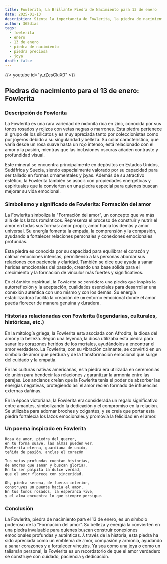 ```yaml
---
title: Fowlerita, La Brillante Piedra de Nacimiento para 13 de enero
date: 2025-01-13
description: Sienta la importancia de Fowlerita, la piedra de nacimiento de 13 de enero que simboliza Formación del amor. Deje que su belleza y significado iluminen su día.
author: 365días
tags:
  - fowlerita
  - enero
  - 13 de enero
  - piedra de nacimiento
  - piedra preciosa
  - joya
draft: false
---
```


{{< youtube id="y_rZesCkiX0" >}}

## Piedras de nacimiento para el 13 de enero: Fowlerita

### Descripción de Fowlerita

La Fowlerita es una rara variedad de rodonita rica en zinc, conocida por sus tonos rosados y rojizos con vetas negras o marrones. Esta piedra pertenece al grupo de los silicatos y es muy apreciada tanto por coleccionistas como por joyeros debido a su singularidad y belleza. Su color característico, que varía desde un rosa suave hasta un rojo intenso, está relacionado con el amor y la pasión, mientras que las inclusiones oscuras añaden contraste y profundidad visual.

Este mineral se encuentra principalmente en depósitos en Estados Unidos, Sudáfrica y Suecia, siendo especialmente valorado por su capacidad para ser tallado en formas ornamentales y joyas. Además de su atractivo estético, la Fowlerita también se asocia con propiedades energéticas y espirituales que la convierten en una piedra especial para quienes buscan mejorar su vida emocional.

### Simbolismo y significado de Fowlerita: Formación del amor

La Fowlerita simboliza la "Formación del amor", un concepto que va más allá de los lazos románticos. Representa el proceso de construir y nutrir el amor en todas sus formas: amor propio, amor hacia los demás y amor universal. Su energía fomenta la empatía, la comprensión y la compasión, ayudando a fortalecer relaciones personales y conexiones emocionales profundas.

Esta piedra es conocida por su capacidad para equilibrar el corazón y calmar emociones intensas, permitiendo a las personas abordar sus relaciones con paciencia y claridad. También se dice que ayuda a sanar heridas emocionales del pasado, creando una base sólida para el crecimiento y la formación de vínculos más fuertes y significativos.

En el ámbito espiritual, la Fowlerita se considera una piedra que inspira la autorreflexión y la aceptación, cualidades esenciales para desarrollar una conexión auténtica con uno mismo y con los demás. Su energía estabilizadora facilita la creación de un entorno emocional donde el amor pueda florecer de manera genuina y duradera.

### Historias relacionadas con Fowlerita (legendarias, culturales, históricas, etc.)

En la mitología griega, la Fowlerita está asociada con Afrodita, la diosa del amor y la belleza. Según una leyenda, la diosa utilizaba esta piedra para sanar los corazones heridos de los mortales, ayudándolos a encontrar el amor verdadero. La Fowlerita, con su vibración calmante, se convirtió en un símbolo de amor que perdura y de la transformación emocional que surge del cuidado y la empatía.

En las culturas nativas americanas, esta piedra era utilizada en ceremonias de unión para bendecir las relaciones y garantizar la armonía entre las parejas. Los ancianos creían que la Fowlerita tenía el poder de absorber las energías negativas, protegiendo así el amor recién formado de influencias externas dañinas.

En la época victoriana, la Fowlerita era considerada un regalo significativo entre amantes, simbolizando la dedicación y el compromiso en la relación. Se utilizaba para adornar broches y colgantes, y se creía que portar esta piedra fortalecía los lazos emocionales y promovía la felicidad en el amor.

### Un poema inspirado en Fowlerita

```
Rosa de amor, piedra del querer,  
en tu forma suave, las almas pueden ver.  
Fowlerita eterna, guardiana de unión,  
teñida de pasión, anclas el corazón.  

Tus vetas profundas cuentan historias,  
de amores que sanan y buscan glorias.  
En tu ser palpita la dulce verdad,  
que el amor florece con sinceridad.  

Oh, piedra serena, de fuerza interior,  
construyes un puente hacia el amor.  
En tus tonos rosados, la esperanza vive,  
y el alma encuentra lo que siempre persigue.
```

### Conclusión

La Fowlerita, piedra de nacimiento para el 13 de enero, es un símbolo poderoso de la "Formación del amor". Su belleza y energía la convierten en una piedra invaluable para quienes buscan construir conexiones emocionales profundas y auténticas. A través de la historia, esta piedra ha sido apreciada como un emblema de amor, compasión y armonía, ayudando a sanar corazones y a fortalecer vínculos. Ya sea como una joya o como un talismán personal, la Fowlerita es un recordatorio de que el amor verdadero se construye con cuidado, paciencia y dedicación.